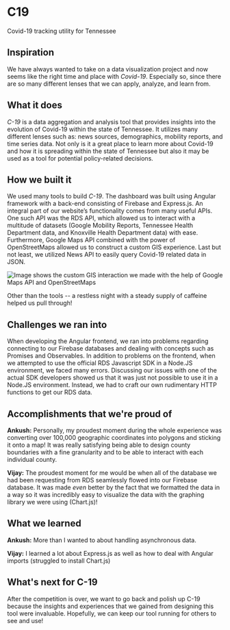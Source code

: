 # C19
Covid-19 tracking utility for Tennessee

## Inspiration
We have always wanted to take on a data visualization project and now seems like the right time and place with _Covid-19_. Especially so, since there are so many different lenses that we can apply, analyze, and learn from.

## What it does
_C-19_ is a data aggregation and analysis tool that provides insights into the evolution of Covid-19 within the state of Tennessee. It utilizes many different lenses such as: news sources, demographics, mobility reports, and time series data. Not only is it a great place to learn more about Covid-19 and how it is spreading within the state of Tennessee but also it may be used as a tool for potential policy-related decisions.

## How we built it
We used many tools to build _C-19_. The dashboard was built using Angular framework with a back-end consisting of Firebase and Express.js. An integral part of our website’s functionality comes from many useful APIs. One such API was the RDS API, which allowed us to interact with a multitude of datasets (Google Mobility Reports, Tennessee Health Department data, and Knoxville Health Department data) with ease. Furthermore, Google Maps API combined with the power of OpenStreetMaps allowed us to construct a custom GIS experience. Last but not least, we utilized News API to easily query Covid-19 related data in JSON.

![Image shows the custom GIS interaction we made with the help of Google Maps API and OpenStreetMaps](https://i.imgur.com/5Qn7DYL.png)

Other than the tools -- a restless night with a steady supply of caffeine helped us pull through!

## Challenges we ran into
When developing the Angular frontend, we ran into problems regarding connecting to our Firebase databases and dealing with concepts such as Promises and Observables. In addition to problems on the frontend, when we attempted to use the official RDS Javascript SDK in a Node.JS environment,  we faced many errors. Discussing our issues with one of the actual SDK developers showed us that it was just not possible to use it in a Node.JS environment. Instead, we had to craft our own rudimentary HTTP functions to get our RDS data.

## Accomplishments that we're proud of

**Ankush:** Personally, my proudest moment during the whole experience was converting over 100,000 geographic coordinates into polygons and sticking it onto a map! It was really satisfying being able to design county boundaries with a fine granularity and to be able to interact with each individual county.

**Vijay:** The proudest moment for me would be when all of the database we had been requesting from RDS seamlessly flowed into our Firebase database. It was made _even_ better by the fact that we formatted the data in a way so it was incredibly easy to visualize the data with the graphing library we were using (Chart.js)!

## What we learned

**Ankush:** More than I wanted to about handling asynchronous data.

**Vijay:** I learned a lot about Express.js as well as how to deal with Angular imports (struggled to install Chart.js)

## What's next for C-19
After the competition is over, we want to go back and polish up C-19 because the insights and experiences that we gained from designing this tool were invaluable. Hopefully, we can keep our tool running for others to see and use!

